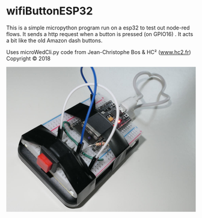 # wifiButtonESP32

This is a simple micropython program run on a esp32 to test out node-red flows. It sends a http request when
a button is pressed (on GPIO16) . It acts a bit like the old Amazon dash buttons.

Uses microWedCli.py code from Jean-Christophe Bos & HC² (www.hc2.fr) Copyright © 2018

![Wifi Button Hardware](wifiButton.jpg)

